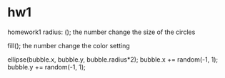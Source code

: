 # hw1
homework1
radius: (); the number change the size of the circles

fill(); the number change the color setting

ellipse(bubble.x, bubble.y, bubble.radius*2);
        bubble.x += random(-1, 1);
        bubble.y += random(-1, 1);
        
